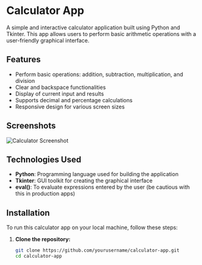 # Calculator App

A simple and interactive calculator application built using Python and Tkinter. This app allows users to perform basic arithmetic operations with a user-friendly graphical interface.

## Features

- Perform basic operations: addition, subtraction, multiplication, and division
- Clear and backspace functionalities
- Display of current input and results
- Supports decimal and percentage calculations
- Responsive design for various screen sizes

## Screenshots

![Calculator Screenshot](path/to/screenshot.png)

## Technologies Used

- **Python**: Programming language used for building the application
- **Tkinter**: GUI toolkit for creating the graphical interface
- **eval()**: To evaluate expressions entered by the user (be cautious with this in production apps)

## Installation

To run this calculator app on your local machine, follow these steps:

1. **Clone the repository:**
   ```bash
   git clone https://github.com/yourusername/calculator-app.git
   cd calculator-app
